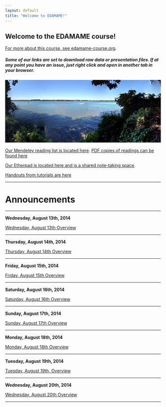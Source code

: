 ```yaml
---
layout: default
title: "Welcome to EDAMAME!"
---
```


## Welcome to the EDAMAME course!

[For more about this course, see edamame-course.org](http://edamame-course.org).

##### Some of our links are set to download raw data or presentation files. If at any point you have an issue, just right click and open in another tab in your browser.

![edamame header image](img/gull_lake.jpg)

[Our Mendeley reading list is located here](http://www.mendeley.com/groups/4688421/edamame/). [PDF copies of readings can be found here](https://github.com/edamame-course/docs/tree/gh-pages/extra/PDFs)

[Our Etherpad is located here and is a shared note-taking space](https://edamame.etherpad.mozilla.org/1).

[Handouts from tutorials are here](https://github.com/edamame-course/docs/tree/gh-pages/extra/Handouts)

-------------------------------------------------------------------------------------

# Announcements

-------------------------------------------------------------------------------------

**Wednesday, August 13th, 2014**

[Wednesday, August 13th Overview](https://edamame-course.github.io/docs/august_13.html)

-------------------------------------------------------------------------------------

**Thursday, August 14th, 2014**

[Thursday, August 14th Overview](https://edamame-course.github.io/docs/august_14.html)

-------------------------------------------------------------------------------------

**Friday, August 15th, 2014**

[Friday, August 15th Overview](https://edamame-course.github.io/docs/august_15.html)

-------------------------------------------------------------------------------------

**Saturday, August 16th, 2014**  

[Saturday, August 16th Overview](https://edamame-course.github.io/docs/august_16.html)

-------------------------------------------------------------------------------------

**Sunday, August 17th, 2014**

[Sunday, August 17th Overview]() 

-------------------------------------------------------------------------------------

**Monday, August 18th, 2014**

[Monday, August 18th Overview](https://edamame-course.github.io/docs/august_18.html)

-------------------------------------------------------------------------------------

**Tuesday, August 19th, 2014**

[Tuesday, August 19th, Overview](https://edamame-course.github.io/docs/august_19.html)

-------------------------------------------------------------------------------------

**Wednesday, August 20th, 2014**

[Wednesday, August 20th Overview](https://edamame-course.github.io/docs/august_20.html)

-------------------------------------------------------------------------------------




